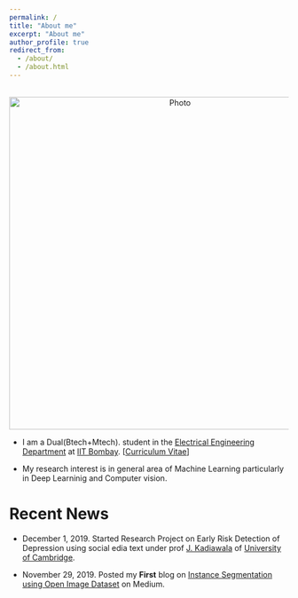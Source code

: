 ```yaml
---
permalink: /
title: "About me"
excerpt: "About me"
author_profile: true
redirect_from:
  - /about/
  - /about.html
---
```


<p align="center">
  <img src="https://sumansudhir.github.io/files/profile.jpg?raw=true" alt="Photo" style="width: 600px;"/>
</p>
<!-- style="width: 550px;" -->

* I am a Dual(Btech+Mtech). student in the [Electrical Engineering Department](https://www.ee.iitb.ac.in/web) at [IIT Bombay](http://www.iitb.ac.in/). [[Curriculum Vitae](https://sumansudhir.github.io/files/sumansudhir_cv.pdf)]

* My research interest is in general area of Machine Learning particularly in Deep Learninig and Computer vision.

# Recent News
* December 1, 2019. Started Research Project on Early Risk Detection of Depression using social edia text under
prof [J. Kadiawala](https://www.linkedin.com/in/juned-kadiwala-3845b036/?originalSubdomain=uk) of [University of Cambridge](https://www.cam.ac.uk/).

* November 29, 2019. Posted my **First** blog on [Instance Segmentation using Open Image Dataset](https://medium.com/@sudhiriitb27/instance-segmentation-8bc214d56a09) on Medium.
